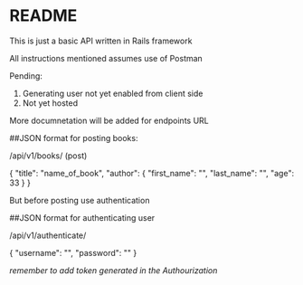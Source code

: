 # README

This is just a basic API written in Rails framework

All instructions mentioned assumes use of Postman

Pending: 
1) Generating user not yet enabled from client side
2) Not yet hosted

More documnetation will be added for endpoints URL

##JSON format for posting books:

/api/v1/books/ (post)

{
  "title": "name_of_book",
  "author": {
    "first_name": "",
    "last_name": "",
    "age": 33
  }
}

But before posting use authentication

##JSON format for authenticating user

/api/v1/authenticate/

{
  "username": "",
  "password": ""
}

*remember to add token generated in the Authourization*
